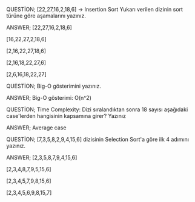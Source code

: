 
QUESTİON; [22,27,16,2,18,6] -> Insertion Sort
Yukarı verilen dizinin sort türüne göre aşamalarını yazınız.

ANSWER;
[22,27,16,2,18,6]

[16,22,27,2,18,6]

[2,16,22,27,18,6]

[2,16,18,22,27,6]

[2,6,16,18,22,27]

QUESTİON; Big-O gösterimini yazınız.

ANSWER;
Big-O gösterimi: O(n^2)

QUESTİON; Time Complexity: Dizi sıralandıktan sonra 18 sayısı aşağıdaki case'lerden hangisinin kapsamına girer? Yazınız

ANSWER;
Average case

QUESTİON; [7,3,5,8,2,9,4,15,6] dizisinin Selection Sort'a göre ilk 4 adımını yazınız.

ANSWER;
[2,3,5,8,7,9,4,15,6]

[2,3,4,8,7,9,5,15,6]

[2,3,4,5,7,9,8,15,6]

[2,3,4,5,6,9,8,15,7]

